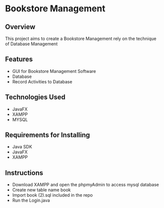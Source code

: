 # Bookstore Management

## Overview
This project aims to create a Bookstore Management rely on the technique of Database Management

## Features
- GUI for Bookstore Management Software
- Database 
- Record Activities to Database

## Technologies Used
- JavaFX
- XAMPP
- MYSQL

## Requirements for Installing
- Java SDK
- JavaFX
- XAMPP

## Instructions
- Download XAMPP and open the phpmyAdmin to access mysql database
- Create new table name book
- Import book (2).sql included in the repo
- Run the Login.java
